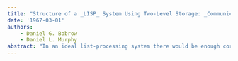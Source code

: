 ```yaml
---
title: "Structure of a _LISP_ System Using Two-Level Storage: _Communications_ of the _ACM_"
date: '1967-03-01'
authors: 
    - Daniel G. Bobrow
    - Daniel L. Murphy
abstract: "In an ideal list-processing system there would be enough core memory to contain all the data and programs. Described in this paper are a number of techniques that have been used to build a LISP system utilizing a drum for its principal storage medium, with a surprisingly low time penalty for use of this slow storage device. The techniques include careful segmentation of system programs, allocation of virtual memory to allow address arithmetic for type determination, and a special algorithm for building reasonably linearized lists. A scheme for binding variables is described which is good in this environment and allows for complete compatibility between compiled and interpreted programs with no special declarations."
---
```


